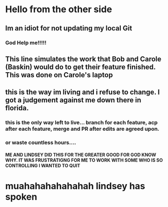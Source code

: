 # Hello from the other side


  
## Im an idiot for not updating my local Git

### God Help me!!!!!

## This line simulates the work that Bob and Carole (Baskin) would do to get their feature finished. This was done on Carole's laptop

## this is the way im living and i refuse to change. I got a judgement against me down there in florida.

### this is the only way left to live... branch for each feature, acp after each feature, merge and PR after edits are agreed upon.

### or waste countless hours....

#### ME AND LINDSEY DID THIS FOR THE GREATER GOOD FOR GOD KNOW WHY. IT WAS FRUSTRATIGNG FOR ME TO WORK WITH SOME WHO IS SO CONTROLLING I WANTED TO QUIT 


# muahahahahahahah lindsey has spoken